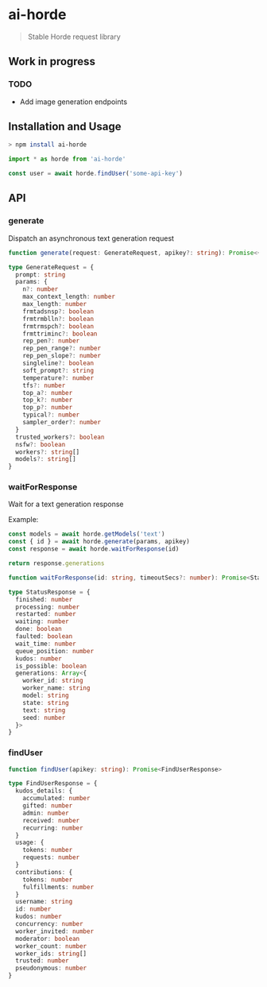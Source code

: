 # ai-horde

> Stable Horde request library

## Work in progress

### TODO

- Add image generation endpoints

## Installation and Usage

```sh
> npm install ai-horde
```

```ts
import * as horde from 'ai-horde'

const user = await horde.findUser('some-api-key')
```

## API

### generate

Dispatch an asynchronous text generation request

```ts
function generate(request: GenerateRequest, apikey?: string): Promise<{ id: string }>

type GenerateRequest = {
  prompt: string
  params: {
    n?: number
    max_context_length: number
    max_length: number
    frmtadsnsp?: boolean
    frmtrmblln?: boolean
    frmtrmspch?: boolean
    frmttriminc?: boolean
    rep_pen?: number
    rep_pen_range?: number
    rep_pen_slope?: number
    singleline?: boolean
    soft_prompt?: string
    temperature?: number
    tfs?: number
    top_a?: number
    top_k?: number
    top_p?: number
    typical?: number
    sampler_order?: number
  }
  trusted_workers?: boolean
  nsfw?: boolean
  workers?: string[]
  models?: string[]
}
```

### waitForResponse

Wait for a text generation response

Example:

```ts
const models = await horde.getModels('text')
const { id } = await horde.generate(params, apikey)
const response = await horde.waitForResponse(id)

return response.generations
```

```ts
function waitForResponse(id: string, timeoutSecs?: number): Promise<StatusResponse>

type StatusResponse = {
  finished: number
  processing: number
  restarted: number
  waiting: number
  done: boolean
  faulted: boolean
  wait_time: number
  queue_position: number
  kudos: number
  is_possible: boolean
  generations: Array<{
    worker_id: string
    worker_name: string
    model: string
    state: string
    text: string
    seed: number
  }>
}
```

### findUser

```ts
function findUser(apikey: string): Promise<FindUserResponse>

type FindUserResponse = {
  kudos_details: {
    accumulated: number
    gifted: number
    admin: number
    received: number
    recurring: number
  }
  usage: {
    tokens: number
    requests: number
  }
  contributions: {
    tokens: number
    fulfillments: number
  }
  username: string
  id: number
  kudos: number
  concurrency: number
  worker_invited: number
  moderator: boolean
  worker_count: number
  worker_ids: string[]
  trusted: number
  pseudonymous: number
}
```
